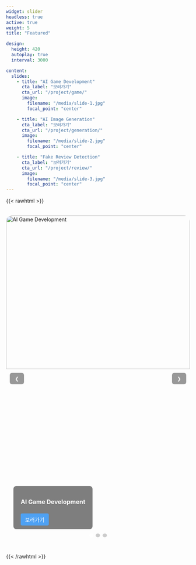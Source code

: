 ```yaml
---
widget: slider
headless: true
active: true
weight: 5
title: "Featured"

design:
  height: 420
  autoplay: true
  interval: 3000

content:
  slides:
    - title: "AI Game Development"
      cta_label: "보러가기"
      cta_url: "/project/game/"
      image:
        filename: "/media/slide-1.jpg"
        focal_point: "center"

    - title: "AI Image Generation"
      cta_label: "보러가기"
      cta_url: "/project/generation/"
      image:
        filename: "/media/slide-2.jpg"
        focal_point: "center"

    - title: "Fake Review Detection"
      cta_label: "보러가기"
      cta_url: "/project/review/"
      image:
        filename: "/media/slide-3.jpg"
        focal_point: "center"
---
```


{{< rawhtml >}}
<!-- ✅ HTML/CSS/JS 슬라이더 시작 -->
<section class="slider" aria-label="이미지 슬라이더">
  <div class="slider-track">
    <div class="slide is-active">
      <img src="/media/slide-1.jpg" alt="AI Game Development" />
      <div class="caption">
        <h3>AI Game Development</h3>
        <a href="/project/game/" class="btn">보러가기</a>
      </div>
    </div>

    <div class="slide">
      <img src="/media/slide-2.jpg" alt="AI Image Generation" />
      <div class="caption">
        <h3>AI Image Generation</h3>
        <a href="/project/generation/" class="btn">보러가기</a>
      </div>
    </div>

    <div class="slide">
      <img src="/media/slide-3.jpg" alt="Fake Review Detection" />
      <div class="caption">
        <h3>Fake Review Detection</h3>
        <a href="/project/review/" class="btn">보러가기</a>
      </div>
    </div>
  </div>

  <button class="nav prev">❮</button>
  <button class="nav next">❯</button>

  <div class="dots">
    <button class="dot is-active"></button>
    <button class="dot"></button>
    <button class="dot"></button>
  </div>
</section>

<style>
  .slider{position:relative;max-width:1000px;margin:2rem auto;overflow:hidden;border-radius:16px}
  .slider-track{display:flex;transition:transform .5s ease}
  .slide{min-width:100%;position:relative}
  .slide img{width:100%;height:420px;object-fit:cover}
  .caption{position:absolute;left:20px;bottom:20px;background:rgba(0,0,0,.5);padding:10px 20px;border-radius:8px;color:white}
  .btn{display:inline-block;margin-top:6px;background:#4ea1f3;color:white;padding:6px 12px;border-radius:4px;text-decoration:none;font-size:.9rem}
  .btn:hover{background:#1f78d1}
  .nav{position:absolute;top:50%;transform:translateY(-50%);background:rgba(0,0,0,.4);color:#fff;border:none;padding:8px 14px;border-radius:6px;cursor:pointer}
  .nav:hover{background:rgba(0,0,0,.6)}
  .nav.prev{left:10px}.nav.next{right:10px}
  .dots{position:absolute;left:50%;bottom:12px;transform:translateX(-50%);display:flex;gap:.4rem}
  .dot{width:10px;height:10px;border-radius:50%;background:#ccc;border:none;cursor:pointer}
  .dot.is-active{background:#fff}
</style>

<script>
(function(){
  const slider = document.querySelector('.slider');
  const track = slider.querySelector('.slider-track');
  const slides = slider.querySelectorAll('.slide');
  const dots = slider.querySelectorAll('.dot');
  let index = 0;
  const total = slides.length;
  const interval = 3000;
  let timer;

  function showSlide(i){
    index = (i + total) % total;
    track.style.transform = `translateX(${-index * 100}%)`;
    dots.forEach((d,j)=>d.classList.toggle('is-active', j===index));
  }

  function next(){ showSlide(index + 1); }
  function prev(){ showSlide(index - 1); }

  slider.querySelector('.next').addEventListener('click', next);
  slider.querySelector('.prev').addEventListener('click', prev);
  dots.forEach((d,i)=>d.addEventListener('click', ()=>showSlide(i)));

  function startAuto(){ timer=setInterval(next, interval); }
  function stopAuto(){ clearInterval(timer); }
  slider.addEventListener('mouseenter', stopAuto);
  slider.addEventListener('mouseleave', startAuto);
  startAuto();
})();
</script>
<!-- ✅ 슬라이더 끝 -->
{{< /rawhtml >}}
